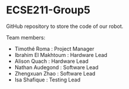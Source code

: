 # ECSE211-Group5
GitHub repository to store the code of our robot.

Team members:
- Timothé Roma : Project Manager
- Ibrahim El Makhtoum : Hardware Lead
- Alison Quach : Hardware Lead
- Nathan Audegond : Software Lead
- Zhengxuan Zhao : Software Lead
- Isa Shafique : Testing Lead
